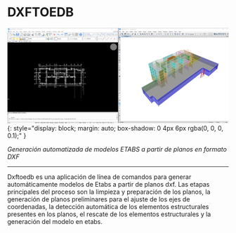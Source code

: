 # DXFTOEDB

![dxftoedb](../images/index1.png){: style="display: block; margin: auto; box-shadow: 0 4px 6px rgba(0, 0, 0, 0.1);" }

_Generación automatizada de modelos ETABS a partir de planos en formato DXF_

---

Dxftoedb es una aplicación de línea de comandos para generar automáticamente modelos de Etabs a partir de planos dxf. Las etapas principales del proceso son la limpieza y preparación de los planos, la generación de planos preliminares para el ajuste de los ejes de coordenadas, la detección automática de los elementos estructurales presentes en los planos, el rescate de los elementos estructurales y la generación del modelo en etabs.
